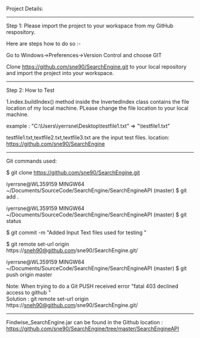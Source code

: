 Project Details: 
**********************************
 
Step 1: Please import the project to your workspace from my GitHub respository.

Here are steps how to do so :- 

Go to Windows->Preferences->Version Control and choose GIT

Clone https://github.com/sne90/SearchEngine.git to your local repository and  import the project into your workspace.

*********************************************************

Step 2: How to Test 

1.index.buildIndex() method inside the InvertedIndex class contains the file location of my local machine.
PLease change the file location to your local machine.

example : "C:\\Users\\iyerrsne\\Desktop\\testfile1.txt"   => "<Your Local path>\\testfile1.txt"


testfile1.txt,textfile2.txt,textfile3.txt are the input test files.
location: https://github.com/sne90/SearchEngine

*********************************************************

Git commands used: 

$ git clone https://github.com/sne90/SearchEngine.git

iyerrsne@WL359159 MINGW64 ~/Documents/SourceCode/SearchEngine/SearchEngineAPI (master)
$ git add .

iyerrsne@WL359159 MINGW64 ~/Documents/SourceCode/SearchEngine/SearchEngineAPI (master)
$ git status

$ git commit -m "Added Input Text files used for testing "


$ git remote set-url origin https://sneh90@github.com/sne90/SearchEngine.git/

iyerrsne@WL359159 MINGW64 ~/Documents/SourceCode/SearchEngine/SearchEngineAPI (master)
$ git push origin master

Note:  When trying to do a Git PUSH received error "fatal 403  declined access to github "  
	Solution : git remote set-url origin https://sneh90@github.com/sne90/SearchEngine.git/		

***********************************************************

Findwise_SearchEngine.jar can be found in the Github 
location : https://github.com/sne90/SearchEngine/tree/master/SearchEngineAPI












